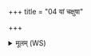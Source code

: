 +++
title = "04 यां चक्षुषा"

+++
<details><summary>मूलम् (WS)</summary>

यां चक्षुषा मनसा संविदाना हृदा पश्यन्ति कवयो मनीषिणः । पस्य  
तस्याः प्रजाधिपतिः पशूनां वशा राज्ञा नान्तवेषा सृष्टिः ॥ ५ ॥
</details>